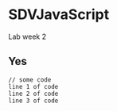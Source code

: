 # SDVJavaScript
Lab week 2
## Yes

    // some code
    line 1 of code
    line 2 of code
    line 3 of code
